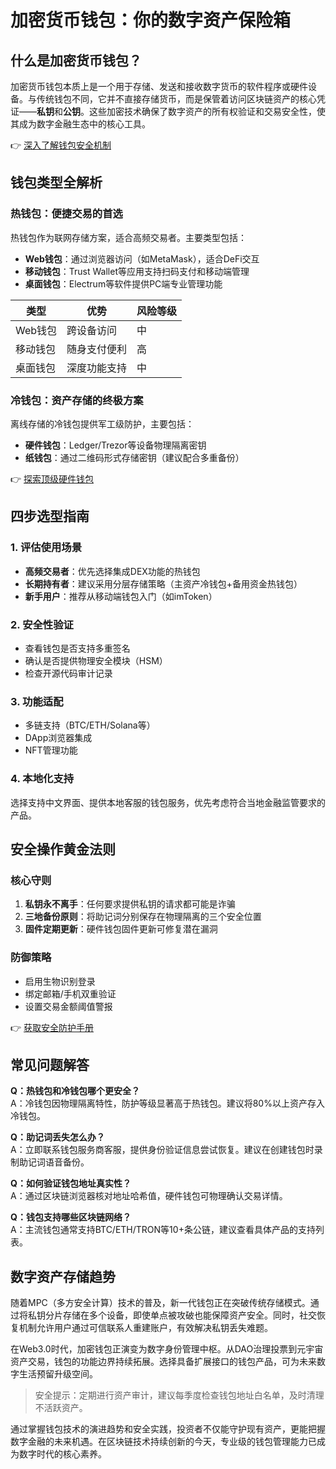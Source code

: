 # 加密货币钱包：你的数字资产保险箱

## 什么是加密货币钱包？

加密货币钱包本质上是一个用于存储、发送和接收数字货币的软件程序或硬件设备。与传统钱包不同，它并不直接存储货币，而是保管着访问区块链资产的核心凭证——**私钥**和**公钥**。这些加密技术确保了数字资产的所有权验证和交易安全性，使其成为数字金融生态中的核心工具。

👉 [深入了解钱包安全机制](https://bit.ly/okx_welcome)

## 钱包类型全解析

### 热钱包：便捷交易的首选
热钱包作为联网存储方案，适合高频交易者。主要类型包括：

- **Web钱包**：通过浏览器访问（如MetaMask），适合DeFi交互
- **移动钱包**：Trust Wallet等应用支持扫码支付和移动端管理
- **桌面钱包**：Electrum等软件提供PC端专业管理功能

| 类型        | 优势                  | 风险等级 |
|-------------|-----------------------|----------|
| Web钱包     | 跨设备访问            | 中       |
| 移动钱包    | 随身支付便利          | 高       |
| 桌面钱包    | 深度功能支持          | 中       |

### 冷钱包：资产存储的终极方案
离线存储的冷钱包提供军工级防护，主要包括：

- **硬件钱包**：Ledger/Trezor等设备物理隔离密钥
- **纸钱包**：通过二维码形式存储密钥（建议配合多重备份）

👉 [探索顶级硬件钱包](https://bit.ly/okx_welcome)

## 四步选型指南

### 1. 评估使用场景
- **高频交易者**：优先选择集成DEX功能的热钱包
- **长期持有者**：建议采用分层存储策略（主资产冷钱包+备用资金热钱包）
- **新手用户**：推荐从移动端钱包入门（如imToken）

### 2. 安全性验证
- 查看钱包是否支持多重签名
- 确认是否提供物理安全模块（HSM）
- 检查开源代码审计记录

### 3. 功能适配
- 多链支持（BTC/ETH/Solana等）
- DApp浏览器集成
- NFT管理功能

### 4. 本地化支持
选择支持中文界面、提供本地客服的钱包服务，优先考虑符合当地金融监管要求的产品。

## 安全操作黄金法则

### 核心守则
1. **私钥永不离手**：任何要求提供私钥的请求都可能是诈骗
2. **三地备份原则**：将助记词分别保存在物理隔离的三个安全位置
3. **固件定期更新**：硬件钱包固件更新可修复潜在漏洞

### 防御策略
- 启用生物识别登录
- 绑定邮箱/手机双重验证
- 设置交易金额阈值警报

👉 [获取安全防护手册](https://bit.ly/okx_welcome)

## 常见问题解答

**Q：热钱包和冷钱包哪个更安全？**  
A：冷钱包因物理隔离特性，防护等级显著高于热钱包。建议将80%以上资产存入冷钱包。

**Q：助记词丢失怎么办？**  
A：立即联系钱包服务商客服，提供身份验证信息尝试恢复。建议在创建钱包时录制助记词语音备份。

**Q：如何验证钱包地址真实性？**  
A：通过区块链浏览器核对地址哈希值，硬件钱包可物理确认交易详情。

**Q：钱包支持哪些区块链网络？**  
A：主流钱包通常支持BTC/ETH/TRON等10+条公链，建议查看具体产品的支持列表。

## 数字资产存储趋势

随着MPC（多方安全计算）技术的普及，新一代钱包正在突破传统存储模式。通过将私钥分片存储在多个设备，即使单点被攻破也能保障资产安全。同时，社交恢复机制允许用户通过可信联系人重建账户，有效解决私钥丢失难题。

在Web3.0时代，加密钱包正演变为数字身份管理中枢。从DAO治理投票到元宇宙资产交易，钱包的功能边界持续拓展。选择具备扩展接口的钱包产品，可为未来数字生活预留升级空间。

> 安全提示：定期进行资产审计，建议每季度检查钱包地址白名单，及时清理不活跃资产。

通过掌握钱包技术的演进趋势和安全实践，投资者不仅能守护现有资产，更能把握数字金融的未来机遇。在区块链技术持续创新的今天，专业级的钱包管理能力已成为数字时代的核心素养。